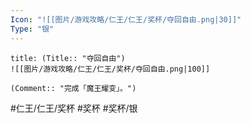 ```yaml
---
Icon: "![[图片/游戏攻略/仁王/仁王/奖杯/夺回自由.png|30]]"
Type: "银"
---
```

```ad-common-silver-trophy
title: (Title:: "夺回自由")
![[图片/游戏攻略/仁王/仁王/奖杯/夺回自由.png|100]]

(Comment:: "完成「魔王耀变」。")
```

#仁王/仁王/奖杯 #奖杯 #奖杯/银
